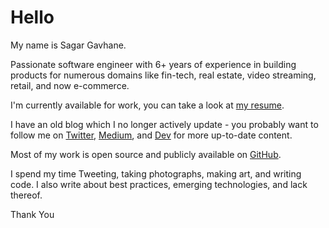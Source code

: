 # Hello

My name is Sagar Gavhane.

Passionate software engineer with 6+ years of experience in building products for numerous domains like fin-tech, real estate, video streaming, retail, and now e-commerce.

I'm currently available for work, you can take a look at [my resume](https://docs.google.com/document/d/1muStmZRnSzxEgleP6LY6YglgK3VO1tCY3Irxr7cLlZk/view?usp=sharing).

I have an old blog which I no longer actively update - you probably want to follow me on [Twitter](https://twitter.com/sagar_codes), [Medium](https://medium.com/@sagar_gavhane), and [Dev](https://dev.to/sagar) for more up-to-date content.

Most of my work is open source and publicly available on [GitHub](https://github.com/sagar-gavhane).

I spend my time Tweeting, taking photographs, making art, and writing code. I also write about best practices, emerging technologies, and lack thereof.

Thank You
